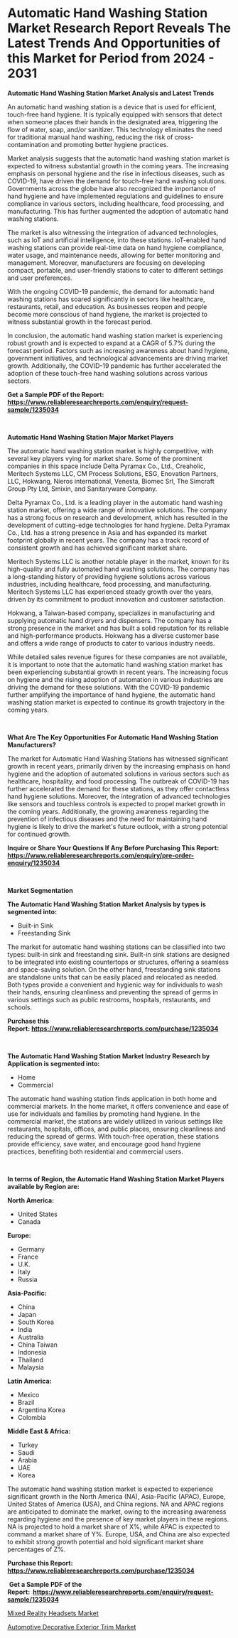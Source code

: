 <p><h1>Automatic Hand Washing Station Market Research Report Reveals The Latest Trends And Opportunities of this Market for Period from 2024 - 2031</h1></p><p><strong>Automatic Hand Washing Station Market Analysis and Latest Trends</strong></p>
<p><p>An automatic hand washing station is a device that is used for efficient, touch-free hand hygiene. It is typically equipped with sensors that detect when someone places their hands in the designated area, triggering the flow of water, soap, and/or sanitizer. This technology eliminates the need for traditional manual hand washing, reducing the risk of cross-contamination and promoting better hygiene practices.</p><p>Market analysis suggests that the automatic hand washing station market is expected to witness substantial growth in the coming years. The increasing emphasis on personal hygiene and the rise in infectious diseases, such as COVID-19, have driven the demand for touch-free hand washing solutions. Governments across the globe have also recognized the importance of hand hygiene and have implemented regulations and guidelines to ensure compliance in various sectors, including healthcare, food processing, and manufacturing. This has further augmented the adoption of automatic hand washing stations.</p><p>The market is also witnessing the integration of advanced technologies, such as IoT and artificial intelligence, into these stations. IoT-enabled hand washing stations can provide real-time data on hand hygiene compliance, water usage, and maintenance needs, allowing for better monitoring and management. Moreover, manufacturers are focusing on developing compact, portable, and user-friendly stations to cater to different settings and user preferences.</p><p>With the ongoing COVID-19 pandemic, the demand for automatic hand washing stations has soared significantly in sectors like healthcare, restaurants, retail, and education. As businesses reopen and people become more conscious of hand hygiene, the market is projected to witness substantial growth in the forecast period.</p><p>In conclusion, the automatic hand washing station market is experiencing robust growth and is expected to expand at a CAGR of 5.7% during the forecast period. Factors such as increasing awareness about hand hygiene, government initiatives, and technological advancements are driving market growth. Additionally, the COVID-19 pandemic has further accelerated the adoption of these touch-free hand washing solutions across various sectors.</p></p>
<p><strong>Get a Sample PDF of the Report:&nbsp; <a href="https://www.reliableresearchreports.com/enquiry/request-sample/1235034">https://www.reliableresearchreports.com/enquiry/request-sample/1235034</a></strong></p>
<p>&nbsp;</p>
<p><strong>Automatic Hand Washing Station Major Market Players</strong></p>
<p><p>The automatic hand washing station market is highly competitive, with several key players vying for market share. Some of the prominent companies in this space include Delta Pyramax Co., Ltd., Creaholic, Meritech Systems LLC, CM Process Solutions, ESG, Enovation Partners, LLC, Hokwang, Nieros international, Venesta, Biomec Srl, The Simcraft Group Pty Ltd, Smixin, and Sanitaryware Company.</p><p>Delta Pyramax Co., Ltd. is a leading player in the automatic hand washing station market, offering a wide range of innovative solutions. The company has a strong focus on research and development, which has resulted in the development of cutting-edge technologies for hand hygiene. Delta Pyramax Co., Ltd. has a strong presence in Asia and has expanded its market footprint globally in recent years. The company has a track record of consistent growth and has achieved significant market share.</p><p>Meritech Systems LLC is another notable player in the market, known for its high-quality and fully automated hand washing solutions. The company has a long-standing history of providing hygiene solutions across various industries, including healthcare, food processing, and manufacturing. Meritech Systems LLC has experienced steady growth over the years, driven by its commitment to product innovation and customer satisfaction.</p><p>Hokwang, a Taiwan-based company, specializes in manufacturing and supplying automatic hand dryers and dispensers. The company has a strong presence in the market and has built a solid reputation for its reliable and high-performance products. Hokwang has a diverse customer base and offers a wide range of products to cater to various industry needs.</p><p>While detailed sales revenue figures for these companies are not available, it is important to note that the automatic hand washing station market has been experiencing substantial growth in recent years. The increasing focus on hygiene and the rising adoption of automation in various industries are driving the demand for these solutions. With the COVID-19 pandemic further amplifying the importance of hand hygiene, the automatic hand washing station market is expected to continue its growth trajectory in the coming years.</p></p>
<p>&nbsp;</p>
<p><strong>What Are The Key Opportunities For Automatic Hand Washing Station Manufacturers?</strong></p>
<p><p>The market for Automatic Hand Washing Stations has witnessed significant growth in recent years, primarily driven by the increasing emphasis on hand hygiene and the adoption of automated solutions in various sectors such as healthcare, hospitality, and food processing. The outbreak of COVID-19 has further accelerated the demand for these stations, as they offer contactless hand hygiene solutions. Moreover, the integration of advanced technologies like sensors and touchless controls is expected to propel market growth in the coming years. Additionally, the growing awareness regarding the prevention of infectious diseases and the need for maintaining hand hygiene is likely to drive the market's future outlook, with a strong potential for continued growth.</p></p>
<p><strong>Inquire or Share Your Questions If Any Before Purchasing This Report: <a href="https://www.reliableresearchreports.com/enquiry/pre-order-enquiry/1235034">https://www.reliableresearchreports.com/enquiry/pre-order-enquiry/1235034</a></strong></p>
<p>&nbsp;</p>
<p><strong>Market Segmentation</strong></p>
<p><strong>The Automatic Hand Washing Station Market Analysis by types is segmented into:</strong></p>
<p><ul><li>Built-in Sink</li><li>Freestanding Sink</li></ul></p>
<p><p>The market for automatic hand washing stations can be classified into two types: built-in sink and freestanding sink. Built-in sink stations are designed to be integrated into existing countertops or structures, offering a seamless and space-saving solution. On the other hand, freestanding sink stations are standalone units that can be easily placed and relocated as needed. Both types provide a convenient and hygienic way for individuals to wash their hands, ensuring cleanliness and preventing the spread of germs in various settings such as public restrooms, hospitals, restaurants, and schools.</p></p>
<p><strong>Purchase this Report:&nbsp;<a href="https://www.reliableresearchreports.com/purchase/1235034">https://www.reliableresearchreports.com/purchase/1235034</a></strong></p>
<p>&nbsp;</p>
<p><strong>The Automatic Hand Washing Station Market Industry Research by Application is segmented into:</strong></p>
<p><ul><li>Home</li><li>Commercial</li></ul></p>
<p><p>The automatic hand washing station finds application in both home and commercial markets. In the home market, it offers convenience and ease of use for individuals and families by promoting hand hygiene. In the commercial market, the stations are widely utilized in various settings like restaurants, hospitals, offices, and public places, ensuring cleanliness and reducing the spread of germs. With touch-free operation, these stations provide efficiency, save water, and encourage good hand hygiene practices, benefiting both residential and commercial users.</p></p>
<p>&nbsp;</p>
<p><strong>In terms of Region, the Automatic Hand Washing Station Market Players available by Region are:</strong></p>
<p>
    <p> <strong> North America: </strong>
        <ul>
            <li>United States</li>
            <li>Canada</li>
        </ul>
        </p> 
    <p> <strong> Europe: </strong>
        <ul>
            <li>Germany</li>
            <li>France</li>
            <li>U.K.</li>
            <li>Italy</li>
            <li>Russia</li>
        </ul>
        </p> 
    <p> <strong> Asia-Pacific: </strong>
        <ul>
            <li>China</li>
            <li>Japan</li>
            <li>South Korea</li>
            <li>India</li>
            <li>Australia</li>
            <li>China Taiwan</li>
            <li>Indonesia</li>
            <li>Thailand</li>
            <li>Malaysia</li>
        </ul>
        </p> 
    <p> <strong> Latin America: </strong>
        <ul>
            <li>Mexico</li>
            <li>Brazil</li>
            <li>Argentina Korea</li>
            <li>Colombia</li>
        </ul>
        </p> 
    <p> <strong> Middle East & Africa: </strong>
        <ul>
            <li>Turkey</li>
            <li>Saudi</li>
            <li>Arabia</li>
            <li>UAE</li>
            <li>Korea</li>
        </ul>
    </p>
    </p>
<p><p>The automatic hand washing station market is expected to experience significant growth in the North America (NA), Asia-Pacific (APAC), Europe, United States of America (USA), and China regions. NA and APAC regions are anticipated to dominate the market, owing to the increasing awareness regarding hygiene and the presence of key market players in these regions. NA is projected to hold a market share of X%, while APAC is expected to command a market share of Y%. Europe, USA, and China are also expected to exhibit strong growth potential and hold significant market share percentages of Z%.</p></p>
<p><strong>Purchase this Report: <a href="https://www.reliableresearchreports.com/purchase/1235034">https://www.reliableresearchreports.com/purchase/1235034</a></strong></p>
<p>&nbsp;<strong>Get a Sample PDF of the Report:&nbsp;&nbsp;<a href="https://www.reliableresearchreports.com/enquiry/request-sample/1235034">https://www.reliableresearchreports.com/enquiry/request-sample/1235034</a></strong></p>
<p><strong></strong></p>
<p><p><a href="https://github.com/RichRobinson5/Market-Research-Report-List-2/blob/main/mixed-reality-headsets-market.md">Mixed Reality Headsets Market</a></p><p><a href="https://github.com/JameTravis/Market-Research-Report-List-2/blob/main/automotive-decorative-exterior-trim-market.md">Automotive Decorative Exterior Trim Market</a></p></p>